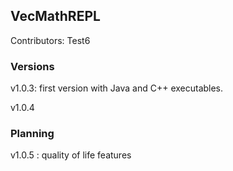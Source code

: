 ## VecMathREPL

Contributors:
Test6
### Versions
v1.0.3: first version with Java and C++ executables.

v1.0.4

### Planning

v1.0.5 : quality of life features

